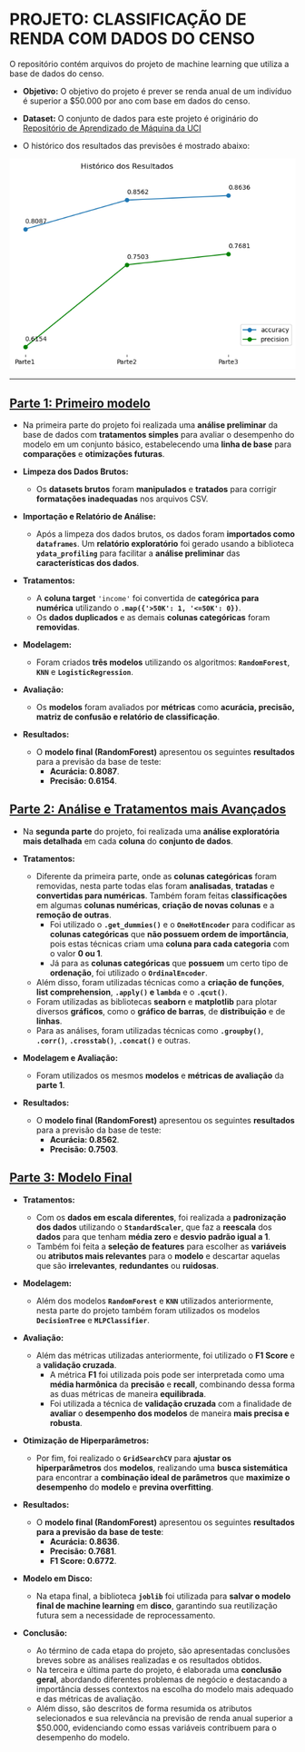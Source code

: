 # PROJETO: CLASSIFICAÇÃO DE RENDA COM DADOS DO CENSO

O repositório contém arquivos do projeto de machine learning que utiliza a base de dados do censo.

- **Objetivo:** O objetivo do projeto é prever se renda anual de um indivíduo é superior a $50.000 por ano com base em dados do censo.

- **Dataset:** O conjunto de dados para este projeto é originário do [Repositório de Aprendizado de Máquina da UCI](https://archive.ics.uci.edu/ml/datasets/Adult)

- O histórico dos resultados das previsões é mostrado abaixo:

<img src = 'https://github.com/douglashideki/UCI-Census-Income-Dataset/blob/main/img/resultados.png'>

---
## [Parte 1: Primeiro modelo](https://github.com/douglaswatanabe/Classificacao-de-Renda-com-Dados-do-Censo/blob/main/Classificacao%20de%20Renda%20-%20Parte%201.ipynb)
- Na primeira parte do projeto foi realizada uma **análise preliminar** da base de dados com **tratamentos simples** para avaliar o desempenho do modelo em um conjunto básico, estabelecendo uma **linha de base** para **comparações** e **otimizações futuras**.  

- **Limpeza dos Dados Brutos:**
  - Os **datasets brutos** foram **manipulados** e **tratados** para corrigir **formatações inadequadas** nos arquivos CSV.  

- **Importação e Relatório de Análise:**
  - Após a limpeza dos dados brutos, os dados foram **importados como `dataframes`**. Um **relatório exploratório** foi gerado usando a biblioteca **`ydata_profiling`** para facilitar a **análise preliminar** das **características dos dados**.
   
- **Tratamentos:**
  - A **coluna target** `'income'` foi convertida de **categórica para numérica** utilizando o **`.map({'>50K': 1, '<=50K': 0})`**.
  - Os **dados duplicados** e as demais **colunas categóricas** foram **removidas**. 

- **Modelagem:**
  - Foram criados **três modelos** utilizando os algoritmos: **`RandomForest`**, **`KNN`** e **`LogisticRegression`**.  

- **Avaliação:**
  - Os **modelos** foram avaliados por **métricas** como **acurácia, precisão, matriz de confusão e relatório de classificação**.  

- **Resultados:**
  - O **modelo final (RandomForest)** apresentou os seguintes **resultados** para a previsão da base de teste:  
    - **Acurácia: 0.8087**.  
    - **Precisão: 0.6154**.  
 
## [Parte 2: Análise e Tratamentos mais Avançados](https://github.com/douglaswatanabe/Classificacao-de-Renda-com-Dados-do-Censo/blob/main/Classificacao%20de%20Renda%20-%20Parte%202.ipynb)
- Na **segunda parte** do projeto, foi realizada uma **análise exploratória mais detalhada** em cada **coluna** do **conjunto de dados**.  

- **Tratamentos:**
  - Diferente da primeira parte, onde as **colunas categóricas** foram removidas, nesta parte todas elas foram **analisadas**, **tratadas** e **convertidas para numéricas**. Também foram feitas **classificações** em algumas **colunas numéricas**, **criação de novas colunas** e a **remoção de outras**.
    - Foi utilizado o **`.get_dummies()`** e o **`OneHotEncoder`** para codificar as **colunas categóricas** que **não possuem ordem de importância**, pois estas técnicas criam uma **coluna para cada categoria** com o valor **0 ou 1**.  
    - Já para as **colunas categóricas** que **possuem** um certo tipo de **ordenação**, foi utilizado o **`OrdinalEncoder`**.  
  - Além disso, foram utilizadas técnicas como a **criação de funções**, **list comprehension**, **`.apply()` e `lambda`** e o **`.qcut()`**.  
  - Foram utilizadas as bibliotecas **seaborn** e **matplotlib** para plotar diversos **gráficos**, como o **gráfico de barras**, de **distribuição** e de **linhas**.  
  - Para as análises, foram utilizadas técnicas como **`.groupby()`**, **`.corr()`**, **`.crosstab()`**, **`.concat()`** e outras.  

- **Modelagem e Avaliação:**
  - Foram utilizados os mesmos **modelos** e **métricas de avaliação** da **parte 1**.  

- **Resultados:**
  - O **modelo final (RandomForest)** apresentou os seguintes **resultados** para a previsão da base de teste:  
    - **Acurácia: 0.8562**.  
    - **Precisão: 0.7503**.
 

## [Parte 3: Modelo Final](https://github.com/douglaswatanabe/Classificacao-de-Renda-com-Dados-do-Censo/blob/main/Classificacao%20de%20Renda%20-%20Parte%203.ipynb)
- **Tratamentos:**  
  - Com os **dados em escala diferentes**, foi realizada a **padronização dos dados** utilizando o **`StandardScaler`**, que faz a **reescala** dos **dados** para que tenham **média zero** e **desvio padrão igual a 1**.  
  - Também foi feita a **seleção de features** para escolher as **variáveis** ou **atributos mais relevantes** para o **modelo** e descartar aquelas que são **irrelevantes**, **redundantes** ou **ruidosas**.  

- **Modelagem:**  
  - Além dos modelos **`RandomForest`** e **`KNN`** utilizados anteriormente, nesta parte do projeto também foram utilizados os modelos **`DecisionTree`** e **`MLPClassifier`**.  

- **Avaliação:**  
  - Além das métricas utilizadas anteriormente, foi utilizado o **F1 Score** e a **validação cruzada**.  
    - A métrica **F1** foi utilizada pois pode ser interpretada como uma **média harmônica** da **precisão** e **recall**, combinando dessa forma as duas métricas de maneira **equilibrada**.  
    - Foi utilizada a técnica de **validação cruzada** com a finalidade de **avaliar** o **desempenho dos modelos** de maneira **mais precisa e robusta**.  

- **Otimização de Hiperparâmetros:**  
  - Por fim, foi realizado o **`GridSearchCV`** para **ajustar os hiperparâmetros** dos **modelos**, realizando uma **busca sistemática** para encontrar a **combinação ideal de parâmetros** que **maximize o desempenho** do **modelo** e **previna overfitting**.  

- **Resultados:**  
  - O **modelo final (RandomForest)** apresentou os seguintes **resultados para a previsão da base de teste**:  
    - **Acurácia: 0.8636**.  
    - **Precisão: 0.7681**.
    - **F1 Score: 0.6772**.

- **Modelo em Disco:**
  - Na etapa final, a biblioteca **`joblib`** foi utilizada para **salvar o modelo final de machine learning** em **disco**, garantindo sua reutilização futura sem a necessidade de reprocessamento.

- **Conclusão:**  
  - Ao término de cada etapa do projeto, são apresentadas conclusões breves sobre as análises realizadas e os resultados obtidos.  
  - Na terceira e última parte do projeto, é elaborada uma **conclusão geral**, abordando diferentes problemas de negócio e destacando a importância desses contextos na escolha do modelo mais adequado e das métricas de avaliação.  
  - Além disso, são descritos de forma resumida os atributos selecionados e sua relevância na previsão de renda anual superior a $50.000, evidenciando como essas variáveis contribuem para o desempenho do modelo.
